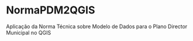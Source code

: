NormaPDM2QGIS
=============

Aplicação da Norma Técnica sobre Modelo de Dados para o Plano Director Municipal no QGIS
